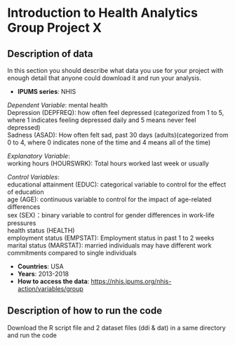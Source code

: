 # Introduction to Health Analytics Group Project X

## Description of data
In this section you should describe what data you use for your project with enough detail that anyone could download it and run your analysis.
- **IPUMS series**: NHIS

*Dependent Variable*: mental health       
Depression (DEPFREQ): how often feel depressed (categorized from 1 to 5, where 1 indicates feeling depressed daily and 5 means never feel depressed)      
Sadness (ASAD): How often felt sad, past 30 days (adults)(categorized from 0 to 4, where 0 indicates none of the time and 4 means all of the time)      

*Explanatory Variable*:      
working hours (HOURSWRK): Total hours worked last week or usually      

*Control Variables*:      
educational attainment (EDUC): categorical variable to control for the effect of education      
age (AGE): continuous variable to control for the impact of age-related differences      
sex (SEX)：binary variable to control for gender differences in work-life pressures      
health status (HEALTH)      
employment status (EMPSTAT): Employment status in past 1 to 2 weeks      
marital status (MARSTAT): married individuals may have different work commitments compared to single individuals      

- **Countries**: USA
- **Years**: 2013-2018
- **How to access the data**: https://nhis.ipums.org/nhis-action/variables/group

## Description of how to run the code
Download the R script file and 2 dataset files (ddi & dat) in a same directory and run the code
